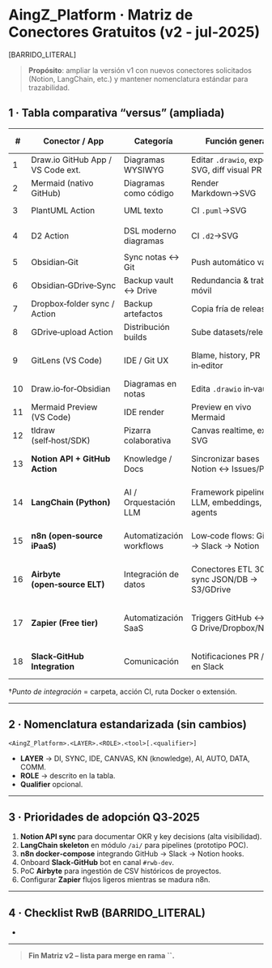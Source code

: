 # AingZ\_Platform · Matriz de Conectores Gratuitos (v2 ‑ jul‑2025)

[BARRIDO\_LITERAL]

> **Propósito**: ampliar la versión v1 con nuevos conectores solicitados (Notion, LangChain, etc.) y mantener nomenclatura estándar para trazabilidad.

## 1 · Tabla comparativa “versus” (ampliada)

| #  | Conector / App                     | Categoría                | Función general                                | Aplicación AingZ\_Platform                     | Punto de integración†                               | Naming sugerido          |
| -- | ---------------------------------- | ------------------------ | ---------------------------------------------- | ---------------------------------------------- | --------------------------------------------------- | ------------------------ |
| 1  | Draw\.io GitHub App / VS Code ext. | Diagramas WYSIWYG        | Editar `.drawio`, exportar SVG, diff visual PR | Diagramas infra y flujos                       | Carpeta `/diagrams` + PR                            | CNX.DI.drawio            |
| 2  | Mermaid (nativo GitHub)            | Diagramas como código    | Render Markdown→SVG                            | Docs técnicas                                  | Cualquier `.md`                                     | CNX.DI.mermaid           |
| 3  | PlantUML Action                    | UML texto                | CI `.puml`→SVG                                 | Modelado UML                                   | Action `render-plantuml`                            | CNX.DI.plantuml          |
| 4  | D2 Action                          | DSL moderno diagramas    | CI `.d2`→SVG                                   | Infra‑as‑code visual                           | Action `terrastruct/d2-action`                      | CNX.DI.d2                |
| 5  | Obsidian‑Git                       | Sync notas ↔ Git         | Push automático vault                          | Knowledge base en repo                         | Vault `obsidian/` rama `knowledge`                  | CNX.SYNC.obs\_git        |
| 6  | Obsidian‑GDrive‑Sync               | Backup vault ↔ Drive     | Redundancia & trabajo móvil                    | Backup en Google Drive                         | Google Drive folder                                 | CNX.SYNC.obs\_gdrive     |
| 7  | Dropbox‑folder sync / Action       | Backup artefactos        | Copia fría de releases                         | Resguardo SVG/PDF                              | `/backups/dropbox` + secret TOKEN                   | CNX.SYNC.dropbox         |
| 8  | GDrive‑upload Action               | Distribución builds      | Sube datasets/release                          | Compartir externos                             | Action `gdrive-upload`                              | CNX.SYNC.gdrive          |
| 9  | GitLens (VS Code)                  | IDE / Git UX             | Blame, history, PR in‑editor                   | Auditoría y trazabilidad de código             | Extensión VS Code                                   | CNX.IDE.gitlens          |
| 10 | Draw\.io‑for‑Obsidian              | Diagramas en notas       | Edita `.drawio` in‑vault                       | Diagramas + texto juntos                       | Plugin Obsidian                                     | CNX.DI.obs\_drawio       |
| 11 | Mermaid Preview (VS Code)          | IDE render               | Preview en vivo Mermaid                        | Refactor rápido                                | Extensión VS Code                                   | CNX.IDE.mermaid\_preview |
| 12 | tldraw (self‑host/SDK)             | Pizarra colaborativa     | Canvas realtime, export SVG                    | Ideación visual remota                         | GH Pages / React app                                | CNX.CANVAS.tldraw        |
| 13 | **Notion API + GitHub Action**     | Knowledge / Docs         | Sincronizar bases Notion ↔ Issues/PR           | Documentación ejecutiva, tareas OKR            | Action `notion-sync-action` + secret TOKEN          | CNX.KN.not\_git          |
| 14 | **LangChain (Python)**             | AI / Orquestación LLM    | Framework pipelines LLM, embeddings, agents    | Orquestar GPT‑4, llamada a embeddings propios  | Carpeta `/ai/langchain` + requirements.txt          | CNX.AI.langchain         |
| 15 | **n8n (open‑source iPaaS)**        | Automatización workflows | Low‑code flows: GitHub → Slack → Notion        | Alertas CI/CD, hooks de PR, backups            | Self‑host Docker `infra/n8n/` + Webhook URLs        | CNX.AUTO.n8n             |
| 16 | **Airbyte (open‑source ELT)**      | Integración de datos     | Conectores ETL 300+, sync JSON/DB → S3/GDrive  | Ingesta datasets externos para IA              | Self‑host Docker `infra/airbyte/` + dumps           | CNX.DATA.airbyte         |
| 17 | **Zapier (Free tier)**             | Automatización SaaS      | Triggers GitHub ↔ G Drive/Dropbox/Notion       | Flujos rápidos sin código (máx 100 tareas/mes) | Zap templates referenciados en `automation/zapier/` | CNX.AUTO.zapier          |
| 18 | **Slack‑GitHub Integration**       | Comunicación             | Notificaciones PR / CI en Slack                | Feedback instantáneo en equipo                 | Slack app + webhook GitHub                          | CNX.COMM.slack\_github   |

†*Punto de integración* = carpeta, acción CI, ruta Docker o extensión.

---

## 2 · Nomenclatura estandarizada (sin cambios)

```
<AingZ_Platform>.<LAYER>.<ROLE>.<tool>[.<qualifier>]
```

- **LAYER** → DI, SYNC, IDE, CANVAS, KN (knowledge), AI, AUTO, DATA, COMM.
- **ROLE** → descrito en la tabla.
- **Qualifier** opcional.

---

## 3 · Prioridades de adopción Q3‑2025

1. **Notion API sync** para documentar OKR y key decisions (alta visibilidad).
2. **LangChain skeleton** en módulo `/ai/` para pipelines (prototipo POC).
3. **n8n docker‑compose** integrando GitHub → Slack → Notion hooks.
4. Onboard **Slack‑GitHub** bot en canal `#rwb-dev`.
5. PoC **Airbyte** para ingestión de CSV históricos de proyectos.
6. Configurar **Zapier** flujos ligeros mientras se madura n8n.

---

## 4 · Checklist RwB (BARRIDO\_LITERAL)

-

---

> **Fin Matriz v2 – lista para merge en rama **``**.**

